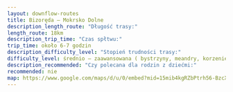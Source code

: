 ```yaml
---
layout: downflow-routes
title: Bizoręda – Mokrsko Dolne
description_length_route: "Długość trasy:"
length_route: 18km
description_trip_time: "Czas spłtwu:"
trip_time: około 6-7 godzin
description_difficulty_level: "Stopień trudności trasy:"
difficulty_level: średnio – zaawansowana ( bystrzyny, meandry, korzenie)
description_recommended: "Czy polecana dla rodzin z dziećmi:"
recommended: nie
map: https://www.google.com/maps/d/u/0/embed?mid=15mib4kgRZbPtrh56-BzcXKjsaZ1sLq8T&ehbc=2E312F
---
```


